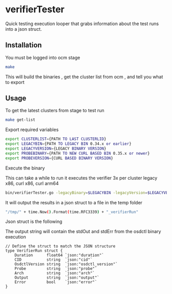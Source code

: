 # verifierTester
Quick testing execution looper that grabs information about the test runs into a json struct. 

## Installation
You must be logged into ocm stage 

```bash
make
```

This will build the binaries , get the cluster list from ocm , and tell you what to export
## Usage
 
To get the latest clusters from stage to test run 
```bash
make get-list
```
Export required variables
```bash
export CLUSTERLIST={PATH TO LAST CLUSTERLID}
export LEGACYBIN={PATH TO LEGACY BIN 0.34.x or earlier}
export LEGACYVERSION={LEGACY BINARY VERSION}
export PROBEBINARY={PATH TO NEW CURL BASED BIN 0.35.x or newer}
export PROBEVERSION={CURL BASED BINARY VERSION}
```
Execute the binary

This can take a while to run it executes the verifier 3x per cluster legacy x86, curl x86, curl arm64
```bash
bin/verifierTester.go -legacyBinary=$LEGACYBIN -legacyVersion=$LEGACYVERSION -probeBinary=$PROBEBINARY -probeVersion=$PROBEVERSION -clusterListFile=$CLUSTERLIST
```

It will output the results in a json struct to a file in the temp folder
```bash
"/tmp/" + time.Now().Format(time.RFC3339) + "_verifierRun"
```

Json struct is the following 

The output string will contain the stdOut and stdErr from the osdctl binary execution
```golang
// Define the struct to match the JSON structure
type VerifierRun struct {
	Duration      float64 `json:"duration"`
	CID           string  `json:"cid"`
	OsdctlVersion string  `json:"osdctl_version"`
	Probe         string  `json:"probe"`
	Arch          string  `json:"arch"`
	Output        string  `json:"output"`
	Error         bool    `json:"error"`
}
```